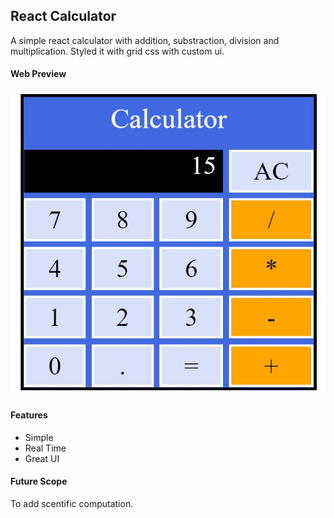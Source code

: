 ## React Calculator
A simple react calculator with addition, substraction, division and multiplication. Styled it with grid css with custom ui.

#### Web Preview
<img src="calculator.JPG">

#### Features
* Simple
* Real Time
* Great UI

#### Future Scope
To add scentific computation.